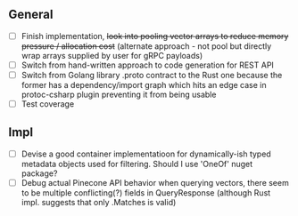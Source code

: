 ## General
- [ ] Finish implementation, ~~look into pooling vector arrays to reduce memory pressure / allocation cost~~ (alternate approach - not pool but directly wrap arrays supplied by user for gRPC payloads)
- [ ] Switch from hand-written approach to code generation for REST API
- [ ] Switch from Golang library .proto contract to the Rust one because the former has a dependency/import graph
    which hits an edge case in protoc-csharp plugin preventing it from being usable
- [ ] Test coverage

## Impl
- [ ] Devise a good container implementatioon for dynamically-ish typed metadata objects used for filtering. Should I use 'OneOf' nuget package?
- [ ] Debug actual Pinecone API behavior when querying vectors, there seem to be multiple conflicting(?) fields in QueryResponse (although Rust impl. suggests that only .Matches is valid)